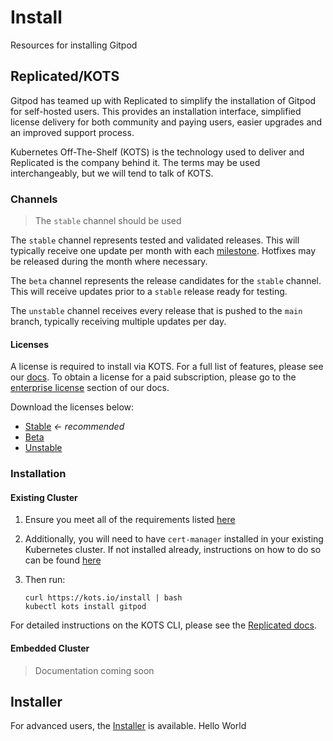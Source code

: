 # Install

Resources for installing Gitpod

## Replicated/KOTS

Gitpod has teamed up with Replicated to simplify the installation of Gitpod for self-hosted users. This provides an installation interface, simplified license delivery for both community and paying users, easier upgrades and an improved support process.

Kubernetes Off-The-Shelf (KOTS) is the technology used to deliver and Replicated is the company behind it. The terms may be used interchangeably, but we will tend to talk of KOTS.

### Channels

> The `stable` channel should be used

The `stable` channel represents tested and validated releases. This will typically receive one update per month with each [milestone](https://github.com/gitpod-io/gitpod/milestones). Hotfixes may be released during the month where necessary.

The `beta` channel represents the release candidates for the `stable` channel. This will receive updates prior to a `stable` release ready for testing.

The `unstable` channel receives every release that is pushed to the `main` branch, typically receiving multiple updates per day.

#### Licenses

A license is required to install via KOTS. For a full list of features, please see our [docs](https://www.gitpod.io/self-hosted). To obtain a license for a paid subscription, please go to the [enterprise license](https://www.gitpod.io/enterprise-license) section of our docs.

Download the licenses below:

 - [Stable](./licenses/Community.yaml) _&#8592; recommended_
 - [Beta](./licenses/Community%20(Beta).yaml)
 - [Unstable](./licenses/Community%20(Unstable).yaml)

### Installation

#### Existing Cluster

1. Ensure you  meet all of the requirements listed [here](https://www.gitpod.io/docs/self-hosted/latest/requirements)
2. Additionally, you will need to have `cert-manager` installed in your existing Kubernetes cluster. If not installed already, instructions on how to do so can be found [here](https://cert-manager.io/docs/installation/)
3. Then run:

    ```shell
    curl https://kots.io/install | bash
    kubectl kots install gitpod
    ```

For detailed instructions on the KOTS CLI, please see the [Replicated docs](https://docs.replicated.com/reference/kots-cli-getting-started).

#### Embedded Cluster

> Documentation coming soon

## Installer

For advanced users, the [Installer](./installer) is available.
Hello World
